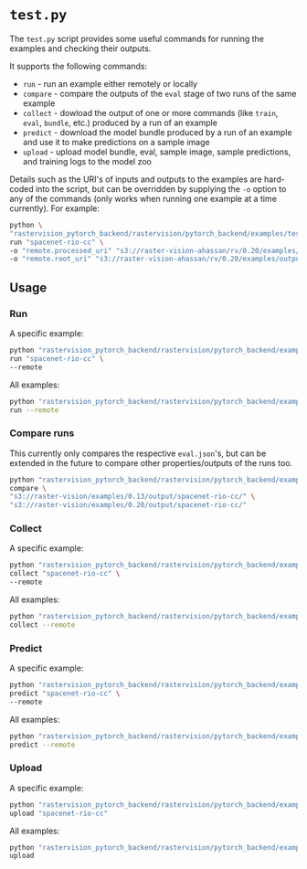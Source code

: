 # `test.py`
The `test.py` script provides some useful commands for running the examples and checking their outputs.

It supports the following commands:
- `run` - run an example either remotely or locally
- `compare` - compare the outputs of the `eval` stage of two runs of the same example
- `collect` - dowload the output of one or more commands (like `train`, `eval`, `bundle`, etc.) produced by a run of an example
- `predict` - download the model bundle produced by a run of an example and use it to make predictions on a sample image
- `upload` - upload model bundle, eval, sample image, sample predictions, and training logs to the model zoo

Details such as the URI's of inputs and outputs to the examples are hard-coded into the script, but can be overridden by supplying the `-o` option to any of the commands (only works when running one example at a time currently). For example:
```bash
python \
"rastervision_pytorch_backend/rastervision/pytorch_backend/examples/test.py" \
run "spacenet-rio-cc" \
-o "remote.processed_uri" "s3://raster-vision-ahassan/rv/0.20/examples/processed/spacenet/rio" \
-o "remote.root_uri" "s3://raster-vision-ahassan/rv/0.20/examples/output/cc/spacenet-rio/" \
```

## Usage

### Run
A specific example:
```bash
python "rastervision_pytorch_backend/rastervision/pytorch_backend/examples/test.py" \
run "spacenet-rio-cc" \
--remote
```
All examples:
```bash
python "rastervision_pytorch_backend/rastervision/pytorch_backend/examples/test.py" \
run --remote
```

### Compare runs
This currently only compares the respective `eval.json`'s, but can be extended in the future to compare other properties/outputs of the runs too.
```bash
python "rastervision_pytorch_backend/rastervision/pytorch_backend/examples/test.py" \
compare \
"s3://raster-vision/examples/0.13/output/spacenet-rio-cc/" \
"s3://raster-vision/examples/0.20/output/spacenet-rio-cc/"
```

### Collect
A specific example:
```bash
python "rastervision_pytorch_backend/rastervision/pytorch_backend/examples/test.py" \
collect "spacenet-rio-cc" \
--remote
```
All examples:
```bash
python "rastervision_pytorch_backend/rastervision/pytorch_backend/examples/test.py" \
collect --remote
```

### Predict
A specific example:
```bash
python "rastervision_pytorch_backend/rastervision/pytorch_backend/examples/test.py" \
predict "spacenet-rio-cc" \
--remote
```
All examples:
```bash
python "rastervision_pytorch_backend/rastervision/pytorch_backend/examples/test.py" \
predict --remote
```

### Upload
A specific example:
```bash
python "rastervision_pytorch_backend/rastervision/pytorch_backend/examples/test.py" \
upload "spacenet-rio-cc"
```
All examples:
```bash
python "rastervision_pytorch_backend/rastervision/pytorch_backend/examples/test.py" \
upload
```
